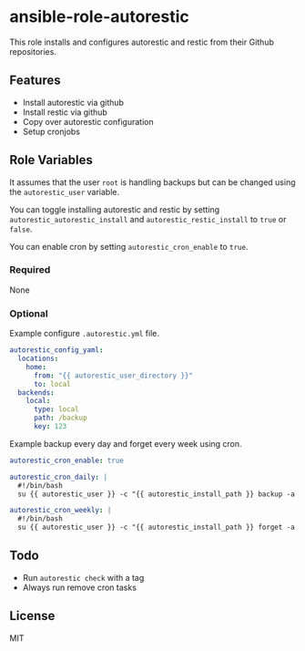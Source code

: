 # ansible-role-autorestic

This role installs and configures autorestic and restic from their Github repositories.

## Features

- Install autorestic via github
- Install restic via github
- Copy over autorestic configuration
- Setup cronjobs

## Role Variables

It assumes that the user `root` is handling backups but can be changed using the `autorestic_user` variable.

You can toggle installing autorestic and restic by setting `autorestic_autorestic_install` and `autorestic_restic_install` to `true` or `false`.

You can enable cron by setting `autorestic_cron_enable` to `true`.

### Required

None

### Optional

Example configure `.autorestic.yml` file.

```yaml
autorestic_config_yaml:
  locations:
    home:
      from: "{{ autorestic_user_directory }}"
      to: local
  backends:
    local:
      type: local
      path: /backup
      key: 123
```

Example backup every day and forget every week using cron.

```yaml
autorestic_cron_enable: true

autorestic_cron_daily: |
  #!/bin/bash
  su {{ autorestic_user }} -c "{{ autorestic_install_path }} backup -a --ci -c {{ autorestic_config_path }}"

autorestic_cron_weekly: |
  #!/bin/bash
  su {{ autorestic_user }} -c "{{ autorestic_install_path }} forget -a --ci -c {{ autorestic_config_path }}"
```

## Todo

- Run `autorestic check` with a tag
- Always run remove cron tasks

## License

MIT
